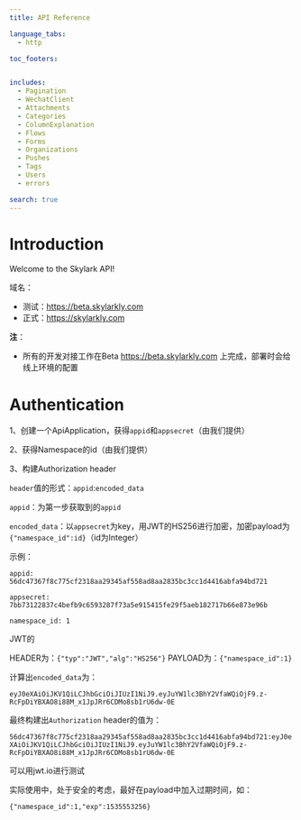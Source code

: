 ```yaml
---
title: API Reference

language_tabs:
  - http

toc_footers:


includes:
  - Pagination
  - WechatClient
  - Attachments
  - Categories
  - ColumnExplanation
  - Flows
  - Forms
  - Organizations
  - Pushes
  - Tags
  - Users
  - errors

search: true
---
```


# Introduction

Welcome to the Skylark API!

域名：
  
  - 测试：https://beta.skylarkly.com
  - 正式：https://skylarkly.com

**注**：
  
  - 所有的开发对接工作在Beta https://beta.skylarkly.com 上完成，部署时会给线上环境的配置

# Authentication

1、创建一个ApiApplication，获得`appid`和`appsecret`（由我们提供）

2、获得Namespace的id（由我们提供）

3、构建Authorization header

`header`值的形式：`appid`:`encoded_data`

`appid`：为第一步获取到的`appid`

`encoded_data`：以`appsecret`为key，用JWT的HS256进行加密，加密payload为`{"namespace_id":id}`（id为Integer）

示例：

`appid: 56dc47367f8c775cf2318aa29345af558ad8aa2835bc3cc1d4416abfa94bd721`

`appsecret: 7bb73122837c4befb9c6593287f73a5e915415fe29f5aeb182717b66e873e96b`

`namespace_id: 1`

JWT的

HEADER为：`{"typ":"JWT","alg":"HS256"}`
PAYLOAD为：`{"namespace_id":1}`

计算出`encoded_data`为：

`eyJ0eXAiOiJKV1QiLCJhbGciOiJIUzI1NiJ9.eyJuYW1lc3BhY2VfaWQiOjF9.z-RcFpDiYBXAO8i88M_x1JpJRr6CDMo8sb1rU6dw-0E`

最终构建出`Authorization` header的值为： 

`56dc47367f8c775cf2318aa29345af558ad8aa2835bc3cc1d4416abfa94bd721:eyJ0eXAiOiJKV1QiLCJhbGciOiJIUzI1NiJ9.eyJuYW1lc3BhY2VfaWQiOjF9.z-RcFpDiYBXAO8i88M_x1JpJRr6CDMo8sb1rU6dw-0E`

可以用jwt.io进行测试

实际使用中，处于安全的考虑，最好在payload中加入过期时间，如：

  `{"namespace_id":1,"exp":1535553256}`
